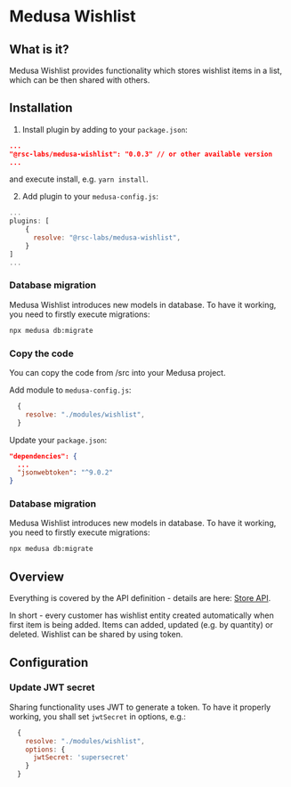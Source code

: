 # Medusa Wishlist

## What is it?

Medusa Wishlist provides functionality which stores wishlist items in a list, which can be then shared with others.

## Installation


1. Install plugin by adding to your `package.json`:

```json
...
"@rsc-labs/medusa-wishlist": "0.0.3" // or other available version
...
```
and execute install, e.g. `yarn install`.

2. Add plugin to your `medusa-config.js`:

```js
...
plugins: [
    {
      resolve: "@rsc-labs/medusa-wishlist",
    }
]
...
```

### Database migration

Medusa Wishlist introduces new models in database. To have it working, you need to firstly execute migrations:
```bash
npx medusa db:migrate
```

### Copy the code

You can copy the code from /src into your Medusa project.

Add module to `medusa-config.js`:

```js
  {
    resolve: "./modules/wishlist",
  }
```

Update your `package.json`: 

```json
"dependencies": {
  ...
  "jsonwebtoken": "^9.0.2"
}
```

### Database migration

Medusa Wishlist introduces new models in database. To have it working, you need to firstly execute migrations:
```bash
npx medusa db:migrate
```

## Overview

Everything is covered by the API definition - details are here: [Store API](./docs/api.yaml).

In short - every customer has wishlist entity created automatically when first item is being added.
Items can added, updated (e.g. by quantity) or deleted.
Wishlist can be shared by using token.

## Configuration

### Update JWT secret

Sharing functionality uses JWT to generate a token. To have it properly working, you shall set `jwtSecret` in options, e.g.:
```js
  {
    resolve: "./modules/wishlist",
    options: {
      jwtSecret: 'supersecret'
    }
  }
```

